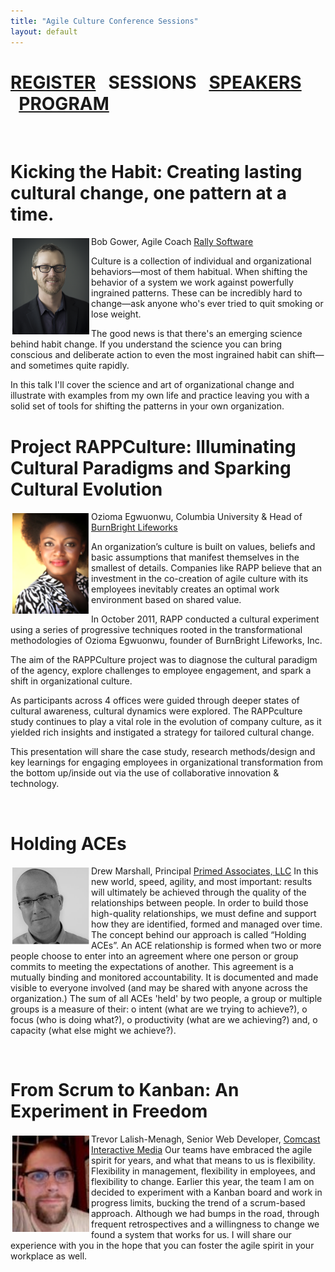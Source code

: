 ```yaml
---
title: "Agile Culture Conference Sessions"
layout: default
---
```


<a href="./agile-culture-conf.html">REGISTER</a> &nbsp;&nbsp;SESSIONS &nbsp;&nbsp;<a href="./acc_bios.html">SPEAKERS</a> &nbsp;&nbsp;<a href="./acc_program.html">PROGRAM</a>
========
 
<br clear="all" />

Kicking the Habit: Creating lasting cultural change, one pattern at a time.
==============
<img style="float:left; padding: 3px 3px 3px 3px;" width="123px" src="./images/BobGower.jpg"/>Bob Gower, Agile Coach <a href="http://www.rallydev.com">Rally Software</a>

Culture is a collection of individual and organizational behaviors—most of them habitual. When shifting the behavior of a system we work against powerfully ingrained patterns. These can be incredibly hard to change—ask anyone who's ever tried to quit smoking or lose weight. 

The good news is that there's an emerging science behind habit change. If you understand the science you can bring conscious and deliberate action to even the most ingrained habit can shift—and sometimes quite rapidly.

In this talk I'll cover the science and art of organizational change and illustrate with examples from my own life and practice leaving you with a solid set of tools for shifting the patterns in your own organization. 
<br clear="all" />

Project RAPPCulture: Illuminating Cultural Paradigms and Sparking Cultural Evolution
===================
<img style="float:left; padding: 3px 3px 3px 3px;" width="123px" src="./images/OziomaEgwuonwu.png"/>Ozioma Egwuonwu, Columbia University & Head of <a href="http://burnbright-lifeworks.com/">BurnBright Lifeworks</a>
 
An organization’s culture is built on values, beliefs and basic assumptions that manifest themselves in the smallest of details. Companies like RAPP believe that an investment in the co-creation of agile culture with its employees inevitably creates an optimal work environment based on shared value.

In October 2011, RAPP conducted a cultural experiment using a series of progressive techniques rooted in the transformational methodologies of Ozioma Egwuonwu, founder of BurnBright Lifeworks, Inc.  

The aim of the RAPPCulture project was to diagnose the cultural paradigm of the agency, explore challenges to employee engagement, and spark a shift in organizational culture.

As participants across 4 offices were guided through deeper states of cultural awareness, cultural dynamics were explored. The RAPPculture study continues to play a vital role in the evolution of company culture, as it yielded rich insights and instigated a strategy for tailored cultural change. 

This presentation will share the case study, research methods/design and key learnings for engaging employees in organizational transformation from the bottom up/inside out via the use of collaborative innovation & technology. 

<br clear="all" />


Holding ACEs
============
<img style="float:left; padding: 3px 3px 3px 3px;" width="123px" src="./images/DrewMarshall.png"/>Drew Marshall, Principal <a href="http://www.thinkprimed.com">Primed Associates, LLC</a>
In this new world, speed, agility, and most important: results will ultimately be achieved through the quality of the relationships between people. In order to build those high-quality relationships, we must define and support how they are identified, formed and managed over time. The concept behind our approach is called “Holding ACEs”. An ACE relationship is formed when two or more people choose to enter into an agreement where one person or group commits to meeting the expectations of another. This agreement is a mutually binding and monitored accountability. It is documented and made visible to everyone involved (and may be shared with anyone across the organization.) The sum of all ACEs 'held' by two people, a group or multiple groups is a measure of their:
o	intent (what are we trying to achieve?),
o	focus (who is doing what?), 
o	productivity (what are we achieving?) and, 
o	capacity (what else might we achieve?).

<br clear="all" />

From Scrum to Kanban: An Experiment in Freedom
================
<img style="float:left; padding: 3px 3px 3px 3px;" width="123px" src="./images/trevormenagh.jpg"/>Trevor Lalish-Menagh, Senior Web Developer, <a href="http://www.comcast.com">Comcast Interactive Media</a>
Our teams have embraced the agile spirit for years, and what that
means to us is flexibility. Flexibility in management, flexibility in
employees, and flexibility to change. Earlier this year, the team I am
on decided to experiment with a Kanban board and work in progress
limits, bucking the trend of a scrum-based approach. Although we had
bumps in the road, through frequent retrospectives and a willingness
to change we found a system that works for us. I will share our
experience with you in the hope that you can foster the agile spirit
in your workplace as well.



